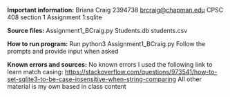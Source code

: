 **Important information:**
Briana Craig
2394738
brcraig@chapman.edu
CPSC 408 section 1
Assignment 1:sqlite

**Source files:**
Assignment1_BCraig.py
Students.db
students.csv

**How to run program:**
Run python3 Assignment1_BCraig.py
Follow the prompts and provide input when asked

**Known errors and sources:**
No known errors
I used the following link to learn match casing:
https://stackoverflow.com/questions/973541/how-to-set-sqlite3-to-be-case-insensitive-when-string-comparing
All other material is my own based in class content

